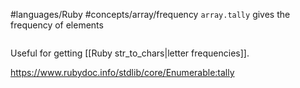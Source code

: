 #languages/Ruby #concepts/array/frequency
`array.tally` gives the frequency of elements

```ruby

```

Useful for getting [[Ruby str_to_chars|letter frequencies]].

https://www.rubydoc.info/stdlib/core/Enumerable:tally